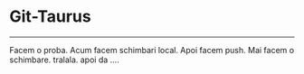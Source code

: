 # Git-Taurus
---------------
Facem o proba.
Acum facem schimbari local. Apoi facem push.
Mai facem o schimbare.
tralala.
apoi da ....
